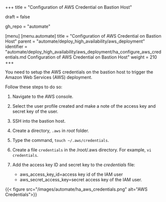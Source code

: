 +++
title = "Configuration of AWS Credential on Bastion Host"

draft = false

gh_repo = "automate"

[menu]
  [menu.automate]
    title = "Configuration of AWS Credential on Bastion Host"
    parent = "automate/deploy_high_availability/aws_deployment"
    identifier = "automate/deploy_high_availability/aws_deployment/ha_configure_aws_credentials.md Configuration of AWS Credential on Bastion Host"
    weight = 210
+++

You need to setup the AWS credentials on the bastion host to trigger the Amazon Web Services (AWS) deployment.

Follow these steps to do so:

1. Navigate to the AWS console.

1. Select the user profile created and make a note of the access key and secret key of the user.

1. SSH into the bastion host.

1. Create a directory, `.aws` in *root* folder.

1. Type the command, `touch ~/.aws/credentials`.

1. Create a file `credentials` in the /root/.aws directory. For example, `vi credentials`.

1. Add the access key ID and secret key to the *credentials* file:

   - aws_access_key_id=access key id of the IAM user
   - aws_secret_access_key=secret access key of the IAM user.

{{< figure src="/images/automate/ha_aws_credentials.png" alt="AWS Credentials">}}
